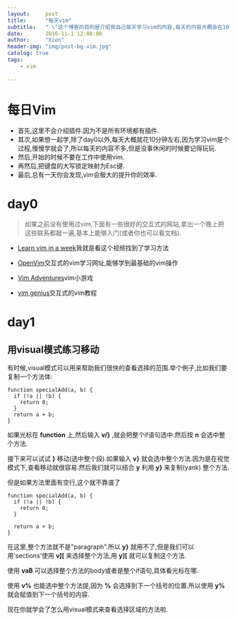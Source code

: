 ```yaml
---
layout:     post
title:      "每天vim"
subtitle:   " \"这个博客的目的是介绍我自己每天学习vim的内容,每天的内容大概会在10分钟左右,也不是每天都会写,但是算是一种边缘性学习.\""
date:       2016-11-1 12:00:00
author:     "Xion"
header-img: "img/post-bg-vim.jpg"
catalog: true
tags:
    - vim
  
---
```


# 每日Vim
- 首先,这里不会介绍插件.因为不是所有环境都有插件.  
- 其次,如果想一起学,除了day0以外,每天大概就花10分钟左右,因为学习vim是个过程,慢慢学就会了,所以每天的内容不多,但是没事休闲的时候要记得玩玩.
- 然后,开始的时候不要在工作中使用vim.    
- 再然后,把键盘的大写锁定映射为Esc键.  
- 最后,总有一天你会发现,vim会极大的提升你的效率.

# day0

>如果之前没有使用过vim,下面有一些很好的交互式的网站,拿出一个晚上把这些联系都敲一遍,基本上能够入门(或者你也可以看文档).

- [Learn vim in a week](https://www.youtube.com/watch?v=_NUO4JEtkDw)我就是看这个视频找到了学习方法

- [OpenVim](http://www.openvim.com/tutorial.html)交互式的vim学习网址,能够学到最基础的vim操作  

- [Vim Adventures](http://vim-adventures.com/)vim小游戏

- [vim genius](http://vimgenius.com/)交互式的vim教程

# day1

## 用visual模式练习移动
有时候,visual模式可以用来帮助我们很快的查看选择的范围.举个例子,比如我们要复制一个方法体:

```
function specialAdd(a, b) {
  if (!a || !b) {
    return 0;
  }
  return a + b;
}
```
如果光标在 **function** 上,然后输入 **v/}** ,就会把整个if语句选中.然后按 **n** 会选中整个方法.

接下来可以试试 **}** 移动(选中整个段).如果输入 **v}** 就会选中整个方法.因为是在视觉模式下,查看移动就很容易.然后我们就可以结合 **y** 利用 **y}** 来复制(yank) 整个方法.

但是如果方法里面有空行,这个就不靠谱了
```
function specialAdd(a, b) {
  if (!a || !b) {
    return 0;
  }

  return a + b;
}
```

在这里,整个方法就不是"paragraph".所以 **y}** 就用不了,但是我们可以用'sections'使用 **v][** 来选择整个方法,用 **y][** 就可以复制这个方法.

使用 **vaB** 可以选择整个方法的body或者是整个if语句,具体看光标在哪.

使用 **v%** 也能选中整个方法提,因为 **%** 会选择到下一个括号的位置.所以使用 **y%** 就会赋值到下一个括号的内容.

现在你就学会了怎么用visual模式来查看选择区域的方法啦.
